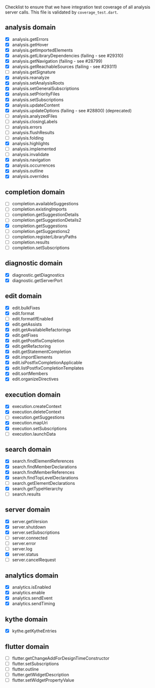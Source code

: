Checklist to ensure that we have integration test coverage of all analysis
server calls. This file is validated by `coverage_test.dart`.

## analysis domain
- [x] analysis.getErrors
- [x] analysis.getHover
- [x] analysis.getImportedElements
- [x] analysis.getLibraryDependencies (failing - see #29310)
- [x] analysis.getNavigation (failing - see #28799)
- [x] analysis.getReachableSources (failing - see #29311)
- [ ] analysis.getSignature
- [x] analysis.reanalyze
- [x] analysis.setAnalysisRoots
- [x] analysis.setGeneralSubscriptions
- [x] analysis.setPriorityFiles
- [x] analysis.setSubscriptions
- [x] analysis.updateContent
- [x] analysis.updateOptions (failing - see #28800) (deprecated)
- [ ] analysis.analyzedFiles
- [ ] analysis.closingLabels
- [ ] analysis.errors
- [ ] analysis.flushResults
- [ ] analysis.folding
- [x] analysis.highlights
- [ ] analysis.implemented
- [ ] analysis.invalidate
- [x] analysis.navigation
- [x] analysis.occurrences
- [x] analysis.outline
- [x] analysis.overrides

## completion domain
- [ ] completion.availableSuggestions
- [ ] completion.existingImports
- [ ] completion.getSuggestionDetails
- [ ] completion.getSuggestionDetails2
- [x] completion.getSuggestions
- [ ] completion.getSuggestions2
- [ ] completion.registerLibraryPaths
- [ ] completion.results
- [ ] completion.setSubscriptions

## diagnostic domain
- [x] diagnostic.getDiagnostics
- [x] diagnostic.getServerPort

## edit domain
- [x] edit.bulkFixes
- [x] edit.format
- [ ] edit.formatIfEnabled
- [x] edit.getAssists
- [x] edit.getAvailableRefactorings
- [x] edit.getFixes
- [x] edit.getPostfixCompletion
- [x] edit.getRefactoring
- [x] edit.getStatementCompletion
- [x] edit.importElements
- [x] edit.isPostfixCompletionApplicable
- [x] edit.listPostfixCompletionTemplates
- [x] edit.sortMembers
- [x] edit.organizeDirectives

## execution domain
- [x] execution.createContext
- [x] execution.deleteContext
- [ ] execution.getSuggestions
- [x] execution.mapUri
- [x] execution.setSubscriptions
- [ ] execution.launchData

## search domain
- [x] search.findElementReferences
- [x] search.findMemberDeclarations
- [x] search.findMemberReferences
- [x] search.findTopLevelDeclarations
- [ ] search.getElementDeclarations
- [x] search.getTypeHierarchy
- [ ] search.results

## server domain
- [x] server.getVersion
- [x] server.shutdown
- [x] server.setSubscriptions
- [ ] server.connected
- [ ] server.error
- [ ] server.log
- [x] server.status
- [ ] server.cancelRequest

## analytics domain
- [x] analytics.isEnabled
- [x] analytics.enable
- [x] analytics.sendEvent
- [x] analytics.sendTiming

## kythe domain
- [x] kythe.getKytheEntries

## flutter domain
- [ ] flutter.getChangeAddForDesignTimeConstructor
- [ ] flutter.setSubscriptions
- [ ] flutter.outline
- [ ] flutter.getWidgetDescription
- [ ] flutter.setWidgetPropertyValue
